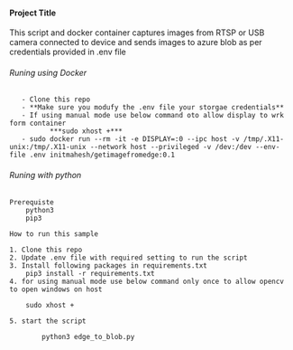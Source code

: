 
#### Project Title
This script and docker container captures images from RTSP or USB camera connected to device and sends images to azure blob as per credentials provided in .env file

###### Runing using Docker 
       - Clone this repo
       - **Make sure you modufy the .env file your storgae credentials**
       - If using manual mode use below command oto allow display to wrk form container 
              ***sudo xhost +***
       - sudo docker run --rm -it -e DISPLAY=:0 --ipc host -v /tmp/.X11-unix:/tmp/.X11-unix --network host --privileged -v /dev:/dev --env-file .env initmahesh/getimagefromedge:0.1

###### Runing with python 

    Prerequiste 
        python3
        pip3 

    How to run this sample

    1. Clone this repo
    2. Update .env file with required setting to run the script
    3. Install following packages in requirements.txt
        pip3 install -r requirements.txt
    4. for using manual mode use below command only once to allow opencv to open windows on host 

        sudo xhost +

    5. start the script

            python3 edge_to_blob.py 


